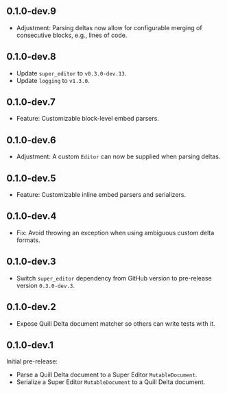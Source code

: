 ## 0.1.0-dev.9
* Adjustment: Parsing deltas now allow for configurable merging of consecutive blocks, e.g., lines of code.

## 0.1.0-dev.8
* Update `super_editor` to `v0.3.0-dev.13`.
* Update `logging` to `v1.3.0`.

## 0.1.0-dev.7
* Feature: Customizable block-level embed parsers.

## 0.1.0-dev.6
* Adjustment: A custom `Editor` can now be supplied when parsing deltas.

## 0.1.0-dev.5
* Feature: Customizable inline embed parsers and serializers.

## 0.1.0-dev.4
* Fix: Avoid throwing an exception when using ambiguous custom delta formats.

## 0.1.0-dev.3
* Switch `super_editor` dependency from GitHub version to pre-release version `0.3.0-dev.3`.

## 0.1.0-dev.2
* Expose Quill Delta document matcher so others can write tests with it.

## 0.1.0-dev.1
Initial pre-release:

* Parse a Quill Delta document to a Super Editor `MutableDocument`.
* Serialize a Super Editor `MutableDocument` to a Quill Delta document.
